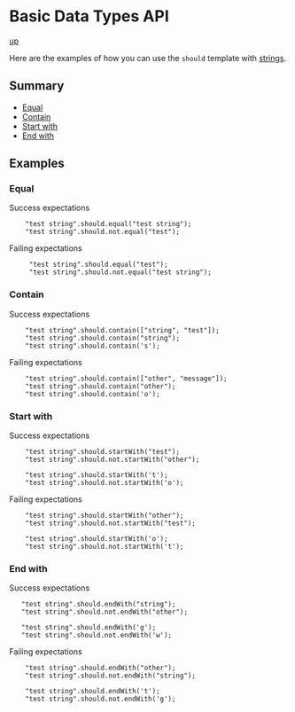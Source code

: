 # Basic Data Types API

[up](../README.md)

Here are the examples of how you can use the `should` template with [strings](https://dlang.org/spec/arrays.html#strings).

## Summary

- [Equal](#equal)
- [Contain](#contain)
- [Start with](#start-with)
- [End with](#end-with)

## Examples

### Equal

Success expectations
```
    "test string".should.equal("test string");
    "test string".should.not.equal("test");
```

Failing expectations
```
     "test string".should.equal("test");
     "test string".should.not.equal("test string");
```

### Contain

Success expectations
```
    "test string".should.contain(["string", "test"]);
    "test string".should.contain("string");
    "test string".should.contain('s');
```

Failing expectations
```
    "test string".should.contain(["other", "message"]);
    "test string".should.contain("other");
    "test string".should.contain('o');
```

### Start with

Success expectations
```
    "test string".should.startWith("test");
    "test string".should.not.startWith("other");

    "test string".should.startWith('t');
    "test string".should.not.startWith('o');
```

Failing expectations
```
    "test string".should.startWith("other");
    "test string".should.not.startWith("test");

    "test string".should.startWith('o');
    "test string".should.not.startWith('t');
```

### End with

Success expectations
```
   "test string".should.endWith("string");
   "test string".should.not.endWith("other");

   "test string".should.endWith('g');
   "test string".should.not.endWith('w');
```

Failing expectations
```
    "test string".should.endWith("other");
    "test string".should.not.endWith("string");

    "test string".should.endWith('t');
    "test string".should.not.endWith('g');
```